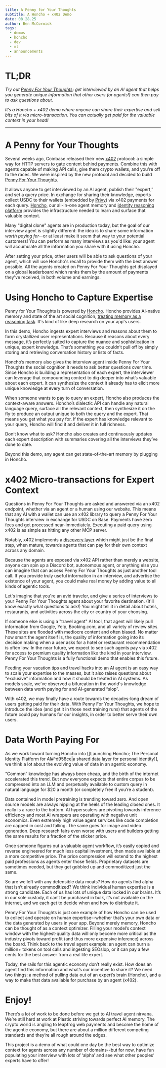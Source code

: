 ```yaml
---
title: A Penny for Your Thoughts
subtitle: A Honcho + x402 Demo
date: 08.28.25
author: Ben McCormick
tags:
  - demos
  - honcho
  - dev
  - ml
  - announcements
---
```

# TL;DR
*Try out [Penny For Your Thoughts](https://www.pennyforyourthoughts.ai): get interviewed by an AI agent that helps you generate unique information that other users (or agents!) can then pay to ask questions about.* 

*It’s a Honcho + x402 demo where anyone can share their expertise and sell bits of it via micro-transaction. You can actually get paid for the valuable context in your head!*

---
# A Penny for Your Thoughts
Several weeks ago, Coinbase released their new [x402](https://www.x402.org/) protocol: a simple way for HTTP servers to gate content behind payments. Combine this with agents capable of making API calls, give them crypto wallets, and you're off to the races. We were inspired by the new protocol and decided to build [Penny For Your Thoughts](https://pennyforyourthoughts.ai).

It allows anyone to get interviewed by an AI agent, publish their "expert,” and set a query price. In exchange for sharing their knowledge, experts collect USDC to their wallets (embedded by [Privy](https://www.privy.io/)) via x402 payments for each query. [Honcho](https://honco.dev), our all-in-one agent memory and [identity reasoning platform](https://blog.plasticlabs.ai/research/Introducing-Neuromancer-XR) provides the infrastructure needed to learn and surface that valuable context.

Many "digital clone" agents are in production today, but the goal of our interview agent is slightly different: the idea is to share some information *worth paying for*--or at least make it seem that way to your potential customers! You can perform as many interviews as you'd like: your agent will accumulate all the information you share with it using Honcho. 

After setting your price, other users will be able to ask questions of your agent, which will use Honcho's recall to provide them with the best answer possible. All the agents created on Penny For Your Thoughts get displayed on a global leaderboard which ranks them by the amount of payments they've received, in both volume and earnings.

# Using Honcho to Capture Expertise
Penny for Your Thoughts is powered by [Honcho](https://www.honcho.dev). Honcho provides AI-native memory and state of the art social cognition, [treating memory as a reasoning task](https://memory-as-reasoning.plastic-labs-github-io.pages.dev/blog/Memory-as-Reasoning). It's kind of like deep research on your app's users.

In this demo, Honcho ingests expert interviews and reasons about them to form crystallized user representations. Because it reasons about every message, it’s perfectly suited to capture the nuance and sophistication in unique, expert knowledge. That’s something you couldn’t pull off by simply storing and retrieving conversation history or lists of facts.

Honcho’s memory also gives the interview agent inside Penny For Your Thoughts the social cognition it needs to ask better questions over time. Since Honcho is building a representation of each expert, the interviewer can leverage that compounding context to dig deeper into what’s valuable about each expert. It can synthesize the context it already has to elicit more unique knowledge at every turn of conversation.

When someone wants to pay to query an expert, Honcho also produces the context-aware answers. Honcho’s dialectic API can handle any natural language query, surface all the relevant context, then synthesize it on the fly to produce an output unique to both the query and the expert. That means you get what you pay for. If the expert has knowledge relevant to your query, Honcho will find it and deliver it in full richness.

Don’t know what to ask? Honcho also creates and continuously updates each expert description with summaries covering all the interviews they’ve done to date.

Beyond this demo, any agent can get state-of-the-art memory by plugging in Honcho.

# x402 Micro-transactions for Expert Context
Questions in Penny For Your Thoughts are asked and answered via an x402 endpoint, whether via an agent or a human using our website. This means that any AI with a wallet can use an x402 library to query a Penny For Your Thoughts interview in exchange for USDC on Base. Payments have zero fees and get processed near-immediately. Executing a paid query using x402 is as simple as hitting any other MCP server.

Notably, x402 implements a [discovery layer](https://docs.cdp.coinbase.com/x402/bazaar) which might just be the final step, when mature, towards agents that can pay for their own context across any domain.

Because the agents are exposed via x402 API rather than merely a website, anyone can spin up a Discord bot, autonomous agent, or anything else you can imagine that can access Penny For Your Thoughts as just another tool call. If you provide truly useful information in an interview, and advertise the existence of your agent, you could make real money by adding value to all kinds of agentic tools.

Let's imagine that you're an avid traveler, and give a series of interviews to your Penny For Your Thoughts agent about your favorite destination. (It'll know exactly what questions to ask!) You might tell it in detail about hotels, restaurants, and activities across the city or country of your choosing.

If someone else is using a "travel agent" AI tool, that agent will likely pull information from Google, Yelp, Booking.com, and all variety of review sites. These sites are flooded with mediocre content and often biased. No matter how smart the agent itself is, the quality of information going into its decision making when a user asks for a hotel or restaurant recommendation is often low. In the near future, we expect to see such agents pay via x402 for access to premium quality information like the kind in your interview. Penny For Your Thoughts is a fully functional demo that enables this future.

Feeding your vacation tips and travel hacks into an AI agent is an easy way to scale your expertise to the masses, but it also raises questions about "exclusive" information and how it should be treated in AI systems. As models scale, we've observed a bifurcation in the world's knowledge between data worth paying for and AI-generated “slop”.

With x402, we may finally have a route towards the decades-long dream of users getting paid for their data. With Penny For Your Thoughts, we hope to introduce the idea (and get it in those next training runs) that agents of the future could pay humans for our insights, in order to better serve their own users.

# Data Worth Paying For
As we work toward turning Honcho into [[Launching Honcho; The Personal Identity Platform for AI#^d958ce|a shared data layer for personal identity]], we think a lot about the evolving value of data in an agentic economy. 

“Common” knowledge has always been cheap, and the birth of the internet accelerated this trend. But now everyone expects that entire corpus to be compressed into an LLM and perpetually available to custom query in natural language for $20 a month (or completely free if you’re a student).

Data contained in model pretraining is trending toward zero. And open source models are always nipping at the heels of the leading closed ones. It really is a race to the bottom. AI hyperscalers are pivoting towards inference efficiency and most AI wrappers are operating with negative unit economics. Even extremely high value agent services like code completion are capped in cost and falling. The same goes for image and video generation. Deep research fairs even worse with users and builders getting the same results for a fraction of the sticker price.

Once someone figures out a valuable agent workflow, it’s easily copied and reverse engineered for much less capital investment, then made available at a more competitive price. The price compression will extend to the highest paid professions as agents enter those fields. Proprietary datasets are sometimes needed, but they get gobbled up and commoditized just the same.

So are we left with any defensible data moats? How do agents find alpha that isn’t already commoditized? We think individual human expertise is a strong candidate. Each of us has lots of unique data locked in our brains. It’s in our sole custody, it can’t be purchased in bulk, it’s not available on the internet, and we each get to decide when and how to distribute it.

Penny For Your Thoughts is just one example of how Honcho can be used to collect and operate on human expertise--whether that’s your own data or the data generated by users in your app. Beyond merely memory, Honcho can be thought of as a context optimizer. Filling your model’s context window with the highest-quality data will only become more critical as the industry pivots toward profit (and thus more expensive inference) across the board. Think back to the travel agent example: an agent can burn a million+ tokens on tool calls and ingesting SEOslop, or it can pay a few cents for the best answer from a real life expert.

Today, the rails for this agentic economy don’t really exist. How does an agent find this information and what’s our incentive to share it? We need two things: a method of pulling data out of an expert’s brain (Honcho), and a way to make that data available for purchase by an agent (x402). 

# Enjoy!
There’s a lot of work to be done before we get to AI travel agent nirvana. We’re still hard at work at Plastic striving towards perfect AI memory. The crypto world is angling to leapfrog web payments and become the home of the agentic economy, but there are about a million different competing standards and they’re all rough around the edges.

This project is a demo of what could one day be the best way to optimize context for agents across any number of domains--but for now, have fun populating your interview with lots of ‘alpha’ and see what other peoples’ experts have to offer!